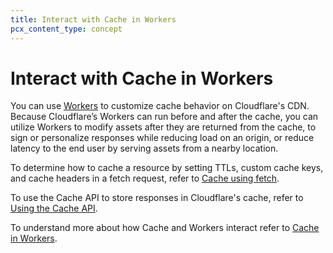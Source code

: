 ```yaml
---
title: Interact with Cache in Workers
pcx_content_type: concept
---
```


# Interact with Cache in Workers

You can use [Workers](/workers/) to customize cache behavior on Cloudflare's CDN. Because Cloudflare’s Workers can run before and after the cache, you can utilize Workers to modify assets after they are returned from the cache, to sign or personalize responses while reducing load on an origin, or reduce latency to the end user by serving assets from a nearby location.

To determine how to cache a resource by setting TTLs, custom cache keys, and cache headers in a fetch request, refer to [Cache using fetch](/workers/examples/cache-using-fetch/).

To use the Cache API to store responses in Cloudflare's cache, refer to [Using the Cache API](/workers/examples/cache-api/).

To understand more about how Cache and Workers interact refer to [Cache in Workers](/workers/learning/how-the-cache-works/).
